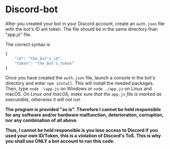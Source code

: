 # Discord-bot
After you created your bot in your Discord account, create an `auth.json` file with the bot's ID ant token. The file should be in the same directory than "app.js" file.

The correct syntax is
```javascript
{
	"id": "the_bot's_id",
	"token": "the_bot's_token"
}
```

Once you have created the `auth.json` file, launch a console in the bot's directory and enter `npm install`. This will install the needed packages. Then, type `node .\app.js` on Windows or `node ./app.js` on Linux and macOS.
*On Linux and macOS, make sure that the* `app.js` *file is marked as executable, otherwise it will not run*

**The program is provided "as is". Therefore I cannot be held responsible for any software and/or hardware malfunction, deterioration, corruption, nor any combination of all above.**

**Thus, I cannot be held responsible is you lose access to Discord if you used your own ID/Token, this is a violation of Discord's ToS. This is why you shall use ONLY a bot account to run this code.**
